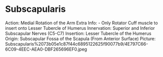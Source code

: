 # Subscapularis

Action: Medial Rotation of the Arm
Extra Info: - Only Rotator Cuff muscle to insert onto Lesser Tubercle of Humerus
Innervation: Superior and Inferior Subscapular Nerves (C5-C7)
Insertion: Lesser Tubercle of the Humerus 
Origin: Subscapular Fossa of the Scapula (From Anterior Surface)
Picture: Subscapularis%2073b05e1c87f44c6895122625f90077b9/4E797C66-6C09-4EEC-AEA0-DBF265696EF0.jpeg